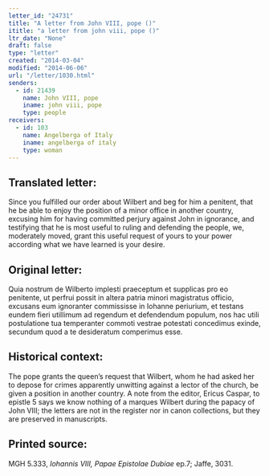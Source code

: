 ```yaml
---
letter_id: "24731"
title: "A letter from John VIII, pope ()"
ititle: "a letter from john viii, pope ()"
ltr_date: "None"
draft: false
type: "letter"
created: "2014-03-04"
modified: "2014-06-06"
url: "/letter/1030.html"
senders:
  - id: 21439
    name: John VIII, pope
    iname: john viii, pope
    type: people
receivers:
  - id: 103
    name: Angelberga of Italy
    iname: angelberga of italy
    type: woman
---
```

<h2> Translated letter:</h2>Since you fulfilled our order about Wilbert and beg for him a penitent, that he be able to enjoy the position of a minor office in another country, excusing him for having committed perjury against John in ignorance, and testifying that he is most useful to ruling and defending the people, we, moderately moved, grant this useful request of yours to your power according what we have learned is your desire.
<h2 class="mt-4"> Original letter:</h2>Quia nostrum de Wilberto implesti praeceptum et supplicas pro eo penitente, ut perfrui possit in altera patria minori magistratus officio, excusans eum ignoranter commississe in Iohanne periurium, et testans eundem fieri utillimum ad regendum et defendendum populum, nos hac utili postulatione tua temperanter commoti vestrae potestati concedimus exinde, secundum quod a te desideratum comperimus esse.
<h2 class="mt-4"> Historical context:</h2>The pope grants the queen’s request that Wilbert, whom he had asked her to depose for crimes apparently unwitting against a lector of the church, be given a position in another country.  A note from the editor, Ericus Caspar, to epistle 5 says we know nothing of a marques Wilbert during the papacy of John VIII; the letters are not in the register nor in canon collections, but they are preserved in manuscripts.
<h2 class="mt-4"> Printed source:</h2><p>MGH 5.333, <em>Iohannis VIII, Papae Epistolae Dubiae</em> ep.7; Jaffe, 3031.</p>